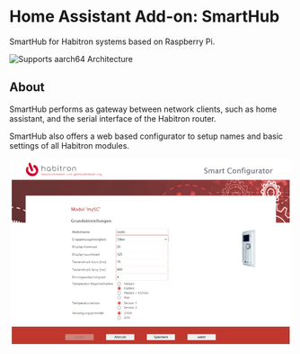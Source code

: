 # Home Assistant Add-on: SmartHub

SmartHub for Habitron systems based on Raspberry Pi.

![Supports aarch64 Architecture][aarch64-shield]

## About

SmartHub performs as gateway between network clients, such as home assistant, and the serial interface of the Habitron router.

SmartHub also offers a web based configurator to setup names and basic settings of all Habitron modules.

![Smart Configurator screenshot](images/configurator.png)

[aarch64-shield]: https://img.shields.io/badge/aarch64-yes-green.svg
